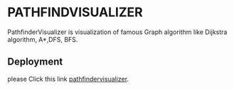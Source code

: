# PATHFINDVISUALIZER

PathfinderVisualizer is visualization of famous Graph algorithm like Dijkstra algorithm, A*,DFS, BFS.

## Deployment

please Click this link [pathfindervisualizer](https://friendly-beaver-30918b.netlify.app/).



